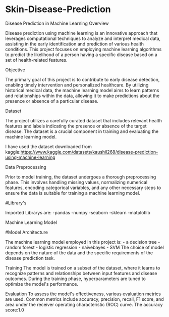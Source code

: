 # Skin-Disease-Prediction
Disease Prediction in Machine Learning
Overview
	
 Disease prediction using machine learning is an innovative approach that leverages computational techniques to analyze and interpret medical data, assisting in the early identification and prediction of various health conditions. This project focuses on employing machine learning algorithms to predict the likelihood of a person having a specific disease based on a set of health-related features.

Objective
	
 The primary goal of this project is to contribute to early disease detection, enabling timely intervention and personalized healthcare. By utilizing historical medical data, the machine learning model aims to learn patterns and relationships within the data, allowing it to make predictions about the presence or absence of a particular disease.

Dataset
	
 The project utilizes a carefully curated dataset that includes relevant health features and labels indicating the presence or absence of the target disease. The dataset is a crucial component in training and evaluating the machine learning model.
	
 I have used the dataset downloaded from kaggle:https://www.kaggle.com/datasets/kaushil268/disease-prediction-using-machine-learning

Data Preprocessing
	
 Prior to model training, the dataset undergoes a thorough preprocessing phase. This involves handling missing values, normalizing numerical features, encoding categorical variables, and any other necessary steps to ensure the data is suitable for training a machine learning model.

#Library's
	
Imported Librarys are:
		-pandas
		-numpy
		-seaborn
		-sklearn
		-matplotlib
  
Machine Learning Model

#Model Architecture
	
 The machine learning model employed in this project is:
		- a decision tree
		- random forest 
		- logistic regression
		- naivebayes
		- SVM
	The choice of model depends on the nature of the data and the specific requirements of the disease prediction task.

Training
	The model is trained on a subset of the dataset, where it learns to recognize patterns and relationships between input features and disease outcomes. During the training phase, hyperparameters are tuned to optimize the model's performance.

Evaluation
	To assess the model's effectiveness, various evaluation metrics are used. Common metrics include accuracy, precision, recall, F1 score, and area under the receiver operating characteristic (ROC) curve. 
	The accuracy score:1.0
	
